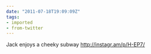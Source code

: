 ```yaml
---
date: "2011-07-18T19:09:09Z"
tags:
- imported
- from-twitter
---
```

Jack enjoys a cheeky subway http://instagr.am/p/H-EP7/
